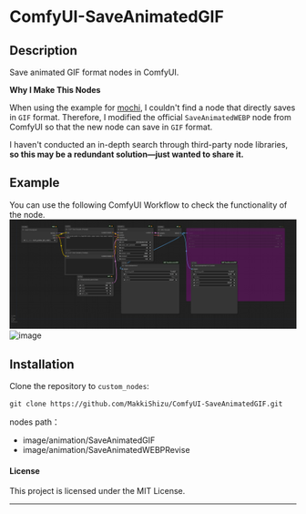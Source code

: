 # ComfyUI-SaveAnimatedGIF

## Description

Save animated GIF format nodes in ComfyUI.

**Why I Make This Nodes**

When using the example for [mochi](https://comfyanonymous.github.io/ComfyUI_examples/mochi/), I couldn't find a node that directly saves in `GIF` format. Therefore, I modified the official `SaveAnimatedWEBP` node from ComfyUI so that the new node can save in `GIF` format.

I haven't conducted an in-depth search through third-party node libraries, **so this may be a redundant solution—just wanted to share it.**

## Example

You can use the following ComfyUI Workflow to check the functionality of the node.
![image](./example/SaveAnimatedGIF.png)
![image](./example/SaveAnimatedGIF.gif)

## Installation

Clone the repository to `custom_nodes`:

```
git clone https://github.com/MakkiShizu/ComfyUI-SaveAnimatedGIF.git
```

nodes path：

- image/animation/SaveAnimatedGIF
- image/animation/SaveAnimatedWEBPRevise

#### License

This project is licensed under the MIT License.

<hr>
